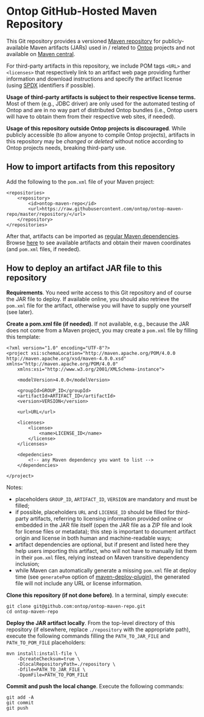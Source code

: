 # Ontop GitHub-Hosted Maven Repository

This Git repository provides a versioned [Maven repository](https://maven.apache.org/guides/introduction/introduction-to-repositories.html) for publicly-available Maven artifacts (JARs) used in / related to [Ontop](https://github.com/ontop) projects and not available on [Maven central](https://repo.maven.apache.org/maven2/).

For third-party artifacts in this repository, we include POM tags `<URL>` and `<licenses>` that respectively link to an artifact web page providing further information and download instructions and specify the artifact license (using [SPDX](https://spdx.org/licenses/) identifiers if possible).

**Usage of third-party artifacts is subject to their respective license terms.** Most of them (e.g., JDBC driver) are only used for the automated testing of Ontop and are in no way part of distributed Ontop bundles (i.e., Ontop users will have to obtain them from their respective web sites, if needed).

**Usage of this repository outside Ontop projects is discouraged**. While publicly accessible (to allow anyone to compile Ontop projects), artifacts in this repository may be *changed* or *deleted* without notice according to Ontop projects needs, breaking third-party use.

## How to import artifacts from this repository

Add the following to the `pom.xml` file of your Maven project:
```
<repositories>
    <repository>
        <id>ontop-maven-repo</id>
        <url>https://raw.githubusercontent.com/ontop/ontop-maven-repo/master/repository/</url>
    </repository>
</repositories>
```

After that, artifacts can be imported as [regular Maven dependencies](https://maven.apache.org/pom.html#Dependencies). Browse [here](https://github.com/fracorco/third-party-jars/tree/master/repository) to see available artifacts and obtain their maven coordinates (and `pom.xml` files, if needed).

## How to deploy an artifact JAR file to this repository

**Requirements**.
You need write access to this Git repository and of course the JAR file to deploy. If available online, you should also retrieve the `pom.xml` file for the artifact, otherwise you will have to supply one yourself (see later).

**Create a pom.xml file (if needed)**.
If not available, e.g., because the JAR does not come from a Maven project, you may create a `pom.xml` file by filling this template:
```
<?xml version="1.0" encoding="UTF-8"?>
<project xsi:schemaLocation="http://maven.apache.org/POM/4.0.0 http://maven.apache.org/xsd/maven-4.0.0.xsd" xmlns="http://maven.apache.org/POM/4.0.0"
    xmlns:xsi="http://www.w3.org/2001/XMLSchema-instance">

    <modelVersion>4.0.0</modelVersion>

    <groupId>GROUP_ID</groupId>
    <artifactId>ARTIFACT_ID</artifactId>
    <version>VERSION</version>
    
    <url>URL</url>

    <licenses>
        <license>
            <name>LICENSE_ID</name>
        </license>
    </licenses>
    
    <depedencies>
        <!-- any Maven dependency you want to list -->
    </dependencies>
    
</project>
```

Notes:
* placeholders `GROUP_ID`, `ARTIFACT_ID`, `VERSION` are mandatory and must be filled;
* if possible, placeholders `URL` and `LICENSE_ID` should be filled for third-party artifacts, referring to licensing information provided online or embedded in the JAR file itself (open the JAR file as a ZIP file and look for license files or metadata); this step is important to document artifact origin and license in both human and machine-readable ways;
* artifact dependencies are optional, but if present and listed here they help users importing this artifact, who will not have to manually list them in their `pom.xml` files, relying instead on Maven transitive dependency inclusion;
* while Maven can automatically generate a missing `pom.xml` file at deploy time (see `generatePom` option of [maven-deploy-plugin](https://maven.apache.org/plugins/maven-deploy-plugin/deploy-file-mojo.html)), the generated file will not include any URL or license information.

**Clone this repository (if not done before)**.
In a terminal, simply execute:
```
git clone git@github.com:ontop/ontop-maven-repo.git
cd ontop-maven-repo
```

**Deploy the JAR artifact locally**.
From the top-level directory of this repository (if elsewhere, replace `./repository` with the appropriate path), execute the following commands filling the `PATH_TO_JAR_FILE` and `PATH_TO_POM_FILE` placeholders:
```
mvn install:install-file \
    -DcreateChecksum=true \
    -DlocalRepositoryPath=./repository \
    -Dfile=PATH_TO_JAR_FILE \
    -DpomFile=PATH_TO_POM_FILE
```

**Commit and push the local change**.
Execute the following commands:
```
git add -A
git commit
git push
```
